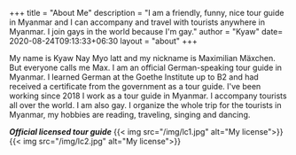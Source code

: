 
+++
title = "About Me"
description = "I am a friendly, funny, nice tour guide in Myanmar and I can accompany and travel with tourists anywhere in Myanmar. I join gays in the world because I'm gay."
author = "Kyaw"
date= 2020-08-24T09:13:33+06:30
layout = "about"
+++

My name is Kyaw Nay Myo latt and my nickname is Maximilian Mäxchen. But everyone calls me Max. I am an official German-speaking tour guide in Myanmar. I learned German at the Goethe Institute up to B2 and had received a certificate from the government as a tour guide. I've been working since 2018 I work as a tour guide in Myanmar. I accompany tourists all over the world. I am also gay. I organize the whole trip for the tourists in Myanmar, my hobbies are reading, traveling, singing and dancing.

***Official licensed tour guide***
{{< img src="/img/lc1.jpg" alt="My license">}}{{< img src="/img/lc2.jpg" alt="My license">}}

